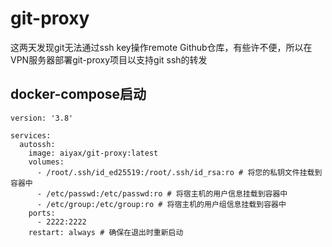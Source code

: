 # git-proxy
这两天发现git无法通过ssh key操作remote Github仓库，有些许不便，所以在VPN服务器部署git-proxy项目以支持git ssh的转发

## docker-compose启动
```
version: '3.8'

services:
  autossh:
    image: aiyax/git-proxy:latest
    volumes:
      - /root/.ssh/id_ed25519:/root/.ssh/id_rsa:ro # 将您的私钥文件挂载到容器中
      - /etc/passwd:/etc/passwd:ro # 将宿主机的用户信息挂载到容器中
      - /etc/group:/etc/group:ro # 将宿主机的用户组信息挂载到容器中
    ports:
      - 2222:2222
    restart: always # 确保在退出时重新启动
```

